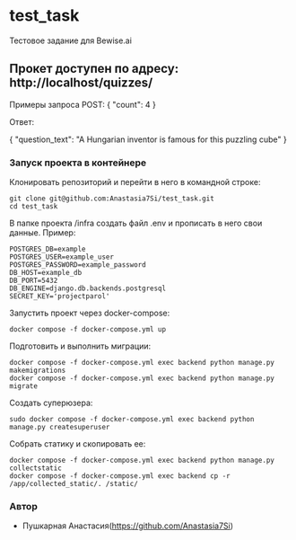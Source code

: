 # test_task
Тестовое задание для Bewise.ai

## Прокет доступен по адресу: http://localhost/quizzes/
Примеры запроса POST:
{
    "count": 4
}

Ответ:

{
    "question_text": "A Hungarian inventor is famous for this puzzling cube"
}

### Запуск проекта в контейнере
Клонировать репозиторий и перейти в него в командной строке:
```
git clone git@github.com:Anastasia7Si/test_task.git
cd test_task
```
В папке проекта /infra создать файл .env и прописать в него свои данные.
Пример:
```
POSTGRES_DB=example
POSTGRES_USER=example_user
POSTGRES_PASSWORD=example_password
DB_HOST=example_db
DB_PORT=5432
DB_ENGINE=django.db.backends.postgresql
SECRET_KEY='projectparol'
```
Запустить проект через docker-compose:
```
docker compose -f docker-compose.yml up
```
Подготовить и выполнить миграции:
```
docker compose -f docker-compose.yml exec backend python manage.py makemigrations
docker compose -f docker-compose.yml exec backend python manage.py migrate
```
Создать суперюзера:
```
sudo docker compose -f docker-compose.yml exec backend python manage.py createsuperuser
```
Собрать статику и скопировать ее:
```
docker compose -f docker-compose.yml exec backend python manage.py collectstatic
docker compose -f docker-compose.yml exec backend cp -r /app/collected_static/. /static/
```
### Автор
- Пушкарная Анастасия(https://github.com/Anastasia7Si)